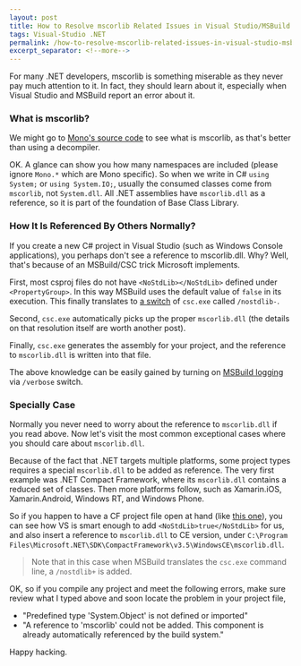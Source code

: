 ```yaml
---
layout: post
title: How to Resolve mscorlib Related Issues in Visual Studio/MSBuild
tags: Visual-Studio .NET
permalink: /how-to-resolve-mscorlib-related-issues-in-visual-studio-msbuild-84965aaf6f47
excerpt_separator: <!--more-->
---
```

For many .NET developers, mscorlib is something miserable as they never pay much attention to it. In fact, they should learn about it, especially when Visual Studio and MSBuild report an error about it.
<!--more-->

### What is mscorlib?
We might go to [Mono's source code](https://github.com/mono/mono/tree/master/mcs/class/corlib) to see what is mscorlib, as that's better than using a decompiler.

OK. A glance can show you how many namespaces are included (please ignore `Mono.*` which are Mono specific). So when we write in C# `using System;` or `using System.IO;`, usually the consumed classes come from `mscorlib`, not `System.dll`. All .NET assemblies have `mscorlib.dll` as a reference, so it is part of the foundation of Base Class Library.

### How It Is Referenced By Others Normally?
If you create a new C# project in Visual Studio (such as Windows Console applications), you perhaps don't see a reference to mscorlib.dll. Why? Well, that's because of an MSBuild/CSC trick Microsoft implements.

First, most csproj files do not have `<NoStdLib></NoStdLib>` defined under `<PropertyGroup>`. In this way MSBuild uses the default value of `false` in its execution. This finally translates to [a switch](http://msdn.microsoft.com/en-us/library/fa13yay7.aspx) of `csc.exe` called `/nostdlib-`.

Second, `csc.exe` automatically picks up the proper `mscorlib.dll` (the details on that resolution itself are worth another post).

Finally, `csc.exe` generates the assembly for your project, and the reference to `mscorlib.dll` is written into that file.

The above knowledge can be easily gained by turning on [MSBuild logging](http://msdn.microsoft.com/en-us/library/vstudio/ms164311.aspx) via `/verbose` switch.

### Specially Case
Normally you never need to worry about the reference to `mscorlib.dll` if you read above. Now let's visit the most common exceptional cases where you should care about `mscorlib.dll`.

Because of the fact that .NET targets multiple platforms, some project types requires a special `mscorlib.dll` to be added as reference. The very first example was .NET Compact Framework, where its `mscorlib.dll` contains a reduced set of classes. Then more platforms follow, such as Xamarin.iOS, Xamarin.Android, Windows RT, and Windows Phone.

So if you happen to have a CF project file open at hand (like [this one](https://github.com/lextm/sharpsnmplib/blob/master/SharpSnmpLib/sharpsnmplib.cf35.csproj)), you can see how VS is smart enough to add `<NoStdLib>true</NoStdLib>` for us, and also insert a reference to `mscorlib.dll` to CE version, under `C:\Program Files\Microsoft.NET\SDK\CompactFramework\v3.5\WindowsCE\mscorlib.dll`.

> Note that in this case when MSBuild translates the `csc.exe` command line, a `/nostdlib+` is added.

OK, so if you compile any project and meet the following errors, make sure review what I typed above and soon locate the problem in your project file,

* "Predefined type 'System.Object' is not defined or imported"
* "A reference to 'mscorlib' could not be added. This component is already automatically referenced by the build system."

Happy hacking.
